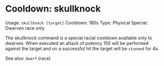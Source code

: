 # Cooldown: skullknock
Usage: `skullknock [target]`
Cooldown: 180s
Type: Physical
Special: Dwarven race only

The skullknock command is a special racial cooldown available only to dwarves.
When executed an attack of potency 150 will be performed against the target and
on a successful hit the target will be `stunned` for 4s.

See also: `dwarf` (race)
